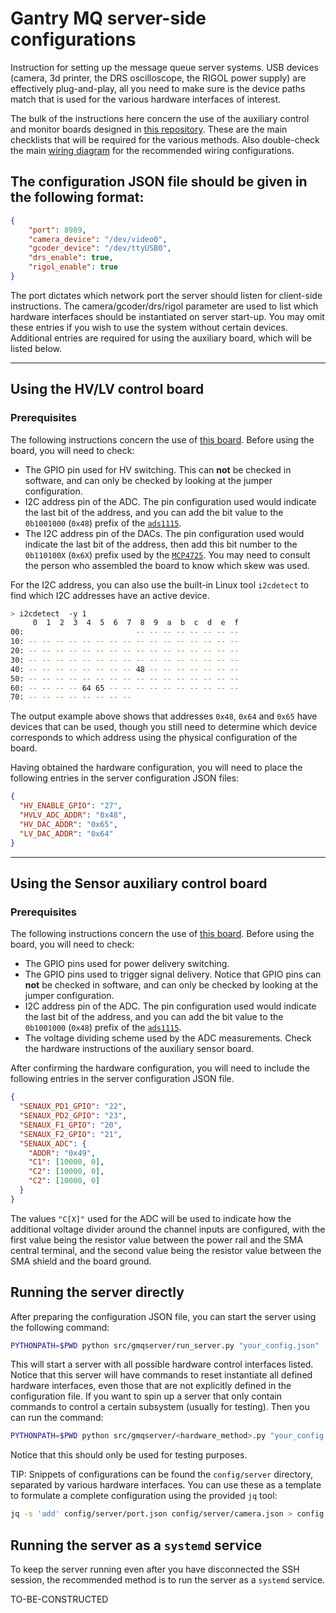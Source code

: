 # Gantry MQ server-side configurations

Instruction for setting up the message queue server systems. USB devices
(camera, 3d printer, the DRS oscilloscope, the RIGOL power supply) are
effectively plug-and-play, all you need to make sure is the device paths match
that is used for the various hardware interfaces of interest.

The bulk of the instructions here concern the use of the auxiliary control and
monitor boards designed in [this repository][sipmcalibhw]. These are the main
checklists that will be required for the various methods. Also double-check the
main [wiring diagram][wiring] for the recommended wiring configurations.

## The configuration JSON file should be given in the following format:

```json
{
    "port": 8989,
    "camera_device": "/dev/video0",
    "gcoder_device": "/dev/ttyUSB0",
    "drs_enable": true,
    "rigol_enable": true
}
```

The port dictates which network port the server should listen for client-side
instructions. The camera/gcoder/drs/rigol parameter are used to list which
hardware interfaces should be instantiated on server start-up. You may omit
these entries if you wish to use the system without certain devices. Additional
entries are required for using the auxiliary board, which will be listed below.

______________________________________________________________________

## Using the HV/LV control board

### Prerequisites

The following instructions concern the use of [this board][hvlvboard]. Before
using the board, you will need to check:

- The GPIO pin used for HV switching. This can **not** be checked in software,
  and can only be checked by looking at the jumper configuration.
- I2C address pin of the ADC. The pin configuration used would indicate the
  last bit of the address, and you can add the bit value to the `0b1001000`
  (`0x48`) prefix of the [`ads1115`][ads1115].
- The I2C address pin of the DACs. The pin configuration used would indicate
  the last bit of the address, then add this bit number to the `0b110100X`
  (`0x6X`) prefix used by the [`MCP4725`][mcp4725]. You may need to consult the
  person who assembled the board to know which skew was used.

For the I2C address, you can also use the built-in Linux tool `i2cdetect` to
find which I2C addresses have an active device.

```bash
> i2cdetect  -y 1
     0  1  2  3  4  5  6  7  8  9  a  b  c  d  e  f
00:                         -- -- -- -- -- -- -- --
10: -- -- -- -- -- -- -- -- -- -- -- -- -- -- -- --
20: -- -- -- -- -- -- -- -- -- -- -- -- -- -- -- --
30: -- -- -- -- -- -- -- -- -- -- -- -- -- -- -- --
40: -- -- -- -- -- -- -- -- 48 -- -- -- -- -- -- --
50: -- -- -- -- -- -- -- -- -- -- -- -- -- -- -- --
60: -- -- -- -- 64 65 -- -- -- -- -- -- -- -- -- --
70: -- -- -- -- -- -- -- --
```

The output example above shows that addresses `0x48`, `0x64` and `0x65` have
devices that can be used, though you still need to determine which device
corresponds to which address using the physical configuration of the board.

Having obtained the hardware configuration, you will need to place the
following entries in the server configuration JSON files:

```json
{
  "HV_ENABLE_GPIO": "27",
  "HVLV_ADC_ADDR": "0x48",
  "HV_DAC_ADDR": "0x65",
  "LV_DAC_ADDR": "0x64"
}
```

______________________________________________________________________

## Using the Sensor auxiliary control board

### Prerequisites

The following instructions concern the use of [this board][sensauxboard]. Before
using the board, you will need to check:

- The GPIO pins used for power delivery switching.
- The GPIO pins used to trigger signal delivery. Notice that GPIO pins can
  **not** be checked in software, and can only be checked by looking at the
  jumper configuration.
- I2C address pin of the ADC. The pin configuration used would indicate the
  last bit of the address, and you can add the bit value to the `0b1001000`
  (`0x48`) prefix of the [`ads1115`][ads1115].
- The voltage dividing scheme used by the ADC measurements. Check the hardware
  instructions of the auxiliary sensor board.

After confirming the hardware configuration, you will need to include the
following entries in the server configuration JSON file.

```json
{
  "SENAUX_PD1_GPIO": "22",
  "SENAUX_PD2_GPIO": "23",
  "SENAUX_F1_GPIO": "20",
  "SENAUX_F2_GPIO": "21",
  "SENAUX_ADC": {
    "ADDR": "0x49",
    "C1": [10000, 0],
    "C2": [10000, 0],
    "C2": [10000, 0]
  }
}
```

The values `"C[X]"` used for the ADC will be used to indicate how the
additional voltage divider around the channel inputs are configured, with the
first value being the resistor value between the power rail and the SMA central
terminal, and the second value being the resistor value between the SMA shield
and the board ground.

## Running the server directly

After preparing the configuration JSON file, you can start the server using the
following command:

```bash
PYTHONPATH=$PWD python src/gmqserver/run_server.py "your_config.json"
```

This will start a server with all possible hardware control interfaces listed.
Notice that this server will have commands to reset instantiate all defined
hardware interfaces, even those that are not explicitly defined in the
configuration file. If you want to spin up a server that only contain commands
to control a certain subsystem (usually for testing). Then you can run the
command:

```bash
PYTHONPATH=$PWD python src/gmqserver/<hardware_method>.py "your_config.json"
```

Notice that this should only be used for testing purposes.

TIP: Snippets of configurations can be found the `config/server` directory,
separated by various hardware interfaces. You can use these as a template to
formulate a complete configuration using the provided `jq` tool:

```bash
jq -s 'add' config/server/port.json config/server/camera.json > config.json
```

## Running the server as a `systemd` service

To keep the server running even after you have disconnected the SSH session,
the recommended method is to run the server as a `systemd` service.

TO-BE-CONSTRUCTED

[ads1115]: https://www.ti.com/lit/ds/symlink/ads1115.pdf
[hvlvboard]: https://github.com/UMDCMS/SiPMCalibHW/tree/main/_manual#the-highlow-voltage-control-and-monitoring-hat-style-board
[mcp4725]: https://ww1.microchip.com/downloads/aemDocuments/documents/MSLD/ProductDocuments/DataSheets/MCP4725-Data-Sheet-20002039E.pdf
[sensauxboard]: https://github.com/UMDCMS/SiPMCalibHW/tree/main/_manual#auxillary-monitor-and-power-driving-hat-board
[sipmcalibhw]: https://github.com/UMDCMS/SiPMCalibHW/tree/main/_manual
[wiring]: https://github.com/UMDCMS/SiPMCalibHW/blob/pdfs/schematics/wiring.pdf
